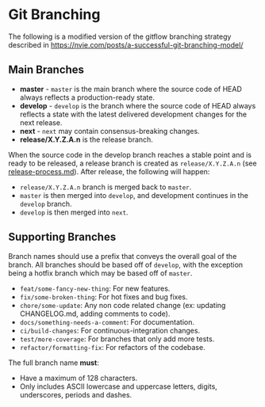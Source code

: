 # Git Branching

The following is a modified version of the gitflow branching strategy described in <https://nvie.com/posts/a-successful-git-branching-model/>

## Main Branches

- **master** - `master` is the main branch where the source code of HEAD always reflects a production-ready state.
- **develop** - `develop` is the branch where the source code of HEAD always reflects a state with the latest delivered development changes for the next release.
- **next** - `next` may contain consensus-breaking changes.
- **release/X.Y.Z.A.n** is the release branch.

When the source code in the develop branch reaches a stable point and is ready to be released, a release branch is created as `release/X.Y.Z.A.n` (see [release-process.md](./release-process.md)).
After release, the following will happen:

- `release/X.Y.Z.A.n` branch is merged back to `master`.
- `master` is then merged into `develop`, and development continues in the `develop` branch.
- `develop` is then merged into `next`.

## Supporting Branches

Branch names should use a prefix that conveys the overall goal of the branch.
All branches should be based off of `develop`, with the exception being a hotfix branch which may be based off of `master`.

- `feat/some-fancy-new-thing`: For new features.
- `fix/some-broken-thing`: For hot fixes and bug fixes.
- `chore/some-update`: Any non code related change (ex: updating CHANGELOG.md, adding comments to code).
- `docs/something-needs-a-comment`: For documentation.
- `ci/build-changes`: For continuous-integration changes.
- `test/more-coverage`: For branches that only add more tests.
- `refactor/formatting-fix`: For refactors of the codebase.

The full branch name **must**:

- Have a maximum of 128 characters.
- Only includes ASCII lowercase and uppercase letters, digits, underscores, periods and dashes.
